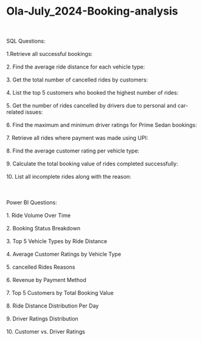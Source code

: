# Ola-July_2024-Booking-analysis
<br>
<br>
SQL Questions:
<br>
<br>
1.Retrieve all successful bookings:
<br>
<br>
2. Find the average ride distance for each vehicle type:
<br>
<br>
3. Get the total number of cancelled rides by customers:
<br>
<br>
4. List the top 5 customers who booked the highest number of rides:
<br>
<br>
5. Get the number of rides cancelled by drivers due to personal and car-related issues:
<br>
<br>
6. Find the maximum and minimum driver ratings for Prime Sedan bookings:
<br>
<br>
7. Retrieve all rides where payment was made using UPI:
<br>
<br>
8. Find the average customer rating per vehicle type:
<br>
<br>
9. Calculate the total booking value of rides completed successfully:
<br>
<br>
10. List all incomplete rides along with the reason:
<br>
<br>
<br>
<br>
Power BI Questions:
<br>
<br>
1. Ride Volume Over Time
<br>
<br>
2. Booking Status Breakdown
<br>
<br>
3. Top 5 Vehicle Types by Ride Distance
<br>
<br>
4. Average Customer Ratings by Vehicle Type
<br>
<br>
5. cancelled Rides Reasons
<br>
<br>
6. Revenue by Payment Method
<br>
<br>
7. Top 5 Customers by Total Booking Value
<br>
<br>
8. Ride Distance Distribution Per Day
<br>
<br>
9. Driver Ratings Distribution
<br>
<br>
10. Customer vs. Driver Ratings
